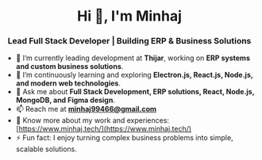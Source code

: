 <h1 align="center">Hi 👋, I'm Minhaj</h1>
<h3 align="center">Lead Full Stack Developer | Building ERP & Business Solutions</h3>

- 🔭 I’m currently leading development at **Thijar**, working on **ERP systems and custom business solutions**.  
- 🌱 I’m continuously learning and exploring **Electron.js, React.js, Node.js, and modern web technologies**.  
- 💬 Ask me about **Full Stack Development, ERP solutions, React, Node.js, MongoDB, and Figma design**.  
- 📫 Reach me at **minhaj99466@gmail.com**  
- 📄 Know more about my work and experiences: [https://www.minhaj.tech/](https://www.minhaj.tech/)  
- ⚡ Fun fact: I enjoy turning complex business problems into simple, scalable solutions.
